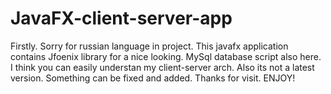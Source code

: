# JavaFX-client-server-app

Firstly. Sorry for russian language in project. 
This javafx application contains Jfoenix library for a nice looking. MySql database script also here.
I think you can easily understan my client-server arch. Also its not a latest version. Something can be fixed and added.
Thanks for visit. ENJOY!
